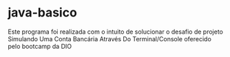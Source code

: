 # java-basico
Este programa foi realizada com o intuito de solucionar o desafio de projeto Simulando Uma Conta Bancária Através Do Terminal/Console oferecido pelo bootcamp da DIO
